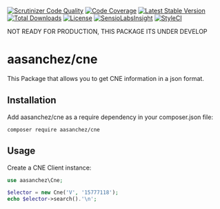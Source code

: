 
[![Scrutinizer Code Quality](https://scrutinizer-ci.com/g/aasanchez/cne/badges/quality-score.png?b=master)](https://scrutinizer-ci.com/g/aasanchez/cne/?branch=master)
[![Code Coverage](https://scrutinizer-ci.com/g/aasanchez/cne/badges/coverage.png?b=master)](https://scrutinizer-ci.com/g/aasanchez/cne/?branch=master)
[![Latest Stable Version](https://poser.pugx.org/aasanchez/cne/v/stable)](https://packagist.org/packages/aasanchez/cne)
[![Total Downloads](https://poser.pugx.org/aasanchez/cne/downloads)](https://packagist.org/packages/aasanchez/cne)
[![License](https://poser.pugx.org/aasanchez/cne/license)](https://packagist.org/packages/aasanchez/cne)
[![SensioLabsInsight](https://insight.sensiolabs.com/projects/b090a912-009b-4b51-a9c0-0095dbdd38da/mini.png)](https://insight.sensiolabs.com/projects/b090a912-009b-4b51-a9c0-0095dbdd38da)
[![StyleCI](https://styleci.io/repos/62661448/shield?branch=master)](https://styleci.io/repos/62661448)

NOT READY FOR PRODUCTION, THIS PACKAGE ITS UNDER DEVELOP

# aasanchez/cne

This Package that allows you to get CNE information in a json format.

## Installation

Add aasanchez/cne as a require dependency in your composer.json file:

```
composer require aasanchez/cne
```

## Usage

Create a CNE Client instance:
```php
use aasanchez\Cne;

$elector = new Cne('V', '15777118');
echo $elector->search().'\n';
```
